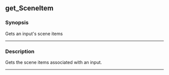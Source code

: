 get_SceneItem
-------------

### Synopsis
Gets an input's scene items

---

### Description

Gets the scene items associated with an input.

---
